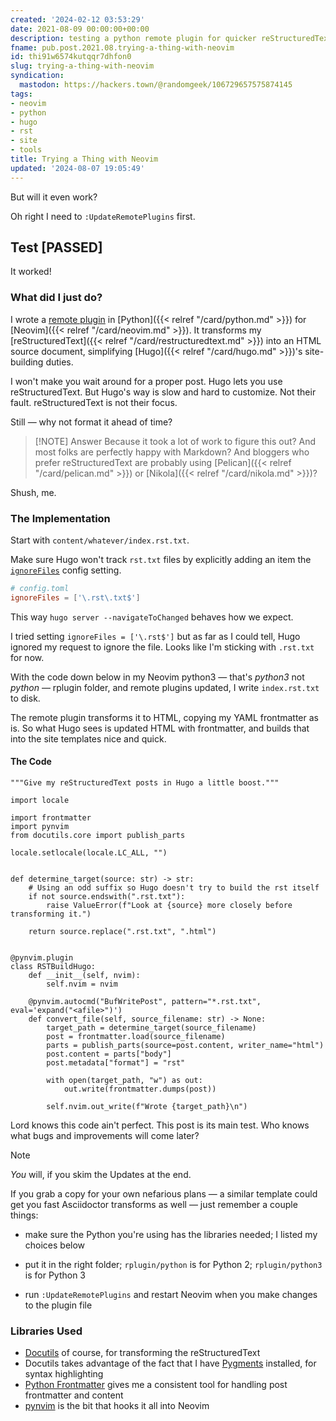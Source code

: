 ```yaml
---
created: '2024-02-12 03:53:29'
date: 2021-08-09 00:00:00+00:00
description: testing a python remote plugin for quicker reStructuredText in Hugo
fname: pub.post.2021.08.trying-a-thing-with-neovim
id: thi91w6574kutqqr7dhfon0
slug: trying-a-thing-with-neovim
syndication:
  mastodon: https://hackers.town/@randomgeek/106729657575874145
tags:
- neovim
- python
- hugo
- rst
- site
- tools
title: Trying a Thing with Neovim
updated: '2024-08-07 19:05:49'
---
```


But will it even work?

Oh right I need to `:UpdateRemotePlugins` first.

## Test \[PASSED]

It worked!

### What did I just do?

I wrote a [remote plugin](https://neovim.io/doc/user/remote_plugin.html) in [Python]({{< relref "/card/python.md" >}}) for [Neovim]({{< relref "/card/neovim.md" >}}). It transforms my [reStructuredText]({{< relref "/card/restructuredtext.md" >}}) into an HTML source document, simplifying [Hugo]({{< relref "/card/hugo.md" >}})'s site-building duties.

I won't make you wait around for a proper post. Hugo lets you use reStructuredText.  But Hugo's way is slow and hard to customize. Not their fault. reStructuredText is not their focus.

Still — why not format it ahead of time?

> [!NOTE] Answer
> Because it took a lot of work to figure this out? And most folks are perfectly happy with Markdown? And bloggers who prefer reStructuredText are probably using [Pelican]({{< relref "/card/pelican.md" >}}) or [Nikola]({{< relref "/card/nikola.md" >}})?

Shush, me.

### The Implementation

Start with `content/whatever/index.rst.txt`.

Make sure Hugo won't track `rst.txt` files by explicitly adding an item the [`ignoreFiles`](https://gohugo.io/getting-started/configuration/#ignore-content-and-data-files-when-rendering) config setting.

```toml
# config.toml
ignoreFiles = ['\.rst\.txt$']
```

This way `hugo server --navigateToChanged` behaves how we expect.

I tried setting `ignoreFiles = ['\.rst$']` but as far as I could tell, Hugo ignored my request to ignore the file. Looks like I'm sticking with `.rst.txt` for now.

With the code down below in my Neovim python3 — that's *python3* not *python* — rplugin folder, and remote plugins updated, I write `index.rst.txt` to disk.

The remote plugin transforms it to HTML, copying my YAML frontmatter as is. So what Hugo sees is updated HTML with frontmatter, and builds that into the site templates nice and quick.

#### The Code

```python{title="~/.config/nvim/rplugin/python3/rstbuild_hugo.py"}
"""Give my reStructuredText posts in Hugo a little boost."""

import locale

import frontmatter
import pynvim
from docutils.core import publish_parts

locale.setlocale(locale.LC_ALL, "")


def determine_target(source: str) -> str:
    # Using an odd suffix so Hugo doesn't try to build the rst itself
    if not source.endswith(".rst.txt"):
        raise ValueError(f"Look at {source} more closely before transforming it.")

    return source.replace(".rst.txt", ".html")


@pynvim.plugin
class RSTBuildHugo:
    def __init__(self, nvim):
        self.nvim = nvim

    @pynvim.autocmd("BufWritePost", pattern="*.rst.txt", eval='expand("<afile>")')
    def convert_file(self, source_filename: str) -> None:
        target_path = determine_target(source_filename)
        post = frontmatter.load(source_filename)
        parts = publish_parts(source=post.content, writer_name="html")
        post.content = parts["body"]
        post.metadata["format"] = "rst"

        with open(target_path, "w") as out:
            out.write(frontmatter.dumps(post))

        self.nvim.out_write(f"Wrote {target_path}\n")
```

Lord knows this code ain't perfect. This post is its main test. Who knows what bugs and improvements will come later?

> [!NOTE]
> *You* will, if you skim the Updates at the end.

If you grab a copy for your own nefarious plans — a similar template could get you fast Asciidoctor transforms as well — just remember a couple things:

- make sure the Python you're using has the libraries needed; I listed my  choices below
- put it in the right folder; `rplugin/python` is for Python 2; `rplugin/python3` is for Python 3

- run `:UpdateRemotePlugins` and restart Neovim when you make changes to the plugin file

### Libraries Used

- [Docutils](https://docutils.sourceforge.io/) of course, for transforming the reStructuredText
- Docutils takes advantage of the fact that I have [Pygments](https://pygments.org/) installed, for syntax highlighting
- [Python Frontmatter](https://python-frontmatter.readthedocs.io/en/latest/index.html) gives me a consistent tool for handling post frontmatter and content
- [pynvim](https://pynvim.readthedocs.io/en/latest/) is the bit that hooks it all into Neovim